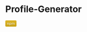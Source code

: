 # Profile-Generator
  <svg xmlns="http://www.w3.org/2000/svg" xmlns:xlink="http://www.w3.org/1999/xlink" width="35" height="20" role="img" aria-label="npm"><title>npm</title><linearGradient id="s" x2="0" y2="100%"><stop offset="0" stop-color="#bbb" stop-opacity=".1"/><stop offset="1" stop-opacity=".1"/></linearGradient><clipPath id="r"><rect width="35" height="20" rx="3" fill="#fff"/></clipPath><g clip-path="url(#r)"><rect width="0" height="20" fill="#dfb317"/><rect x="0" width="35" height="20" fill="#dfb317"/><rect width="35" height="20" fill="url(#s)"/></g><g fill="#fff" text-anchor="middle" font-family="Verdana,Geneva,DejaVu Sans,sans-serif" text-rendering="geometricPrecision" font-size="110"><text aria-hidden="true" x="175" y="150" fill="#010101" fill-opacity=".3" transform="scale(.1)" textLength="250">npm</text><text x="175" y="140" transform="scale(.1)" fill="#fff" textLength="250">npm</text></g></svg>                   
